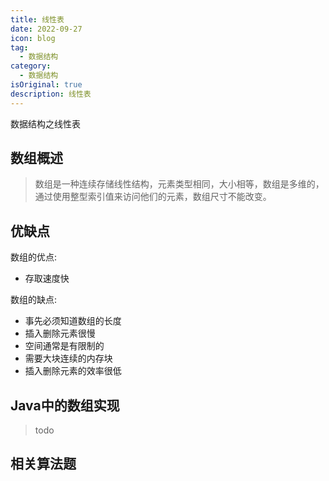 ```yaml
---
title: 线性表
date: 2022-09-27
icon: blog
tag:
  - 数据结构
category:
  - 数据结构
isOriginal: true
description: 线性表
---
```


数据结构之线性表
<!-- more -->

## 数组概述
> 数组是一种连续存储线性结构，元素类型相同，大小相等，数组是多维的，通过使用整型索引值来访问他们的元素，数组尺寸不能改变。

## 优缺点
数组的优点:
* 存取速度快

数组的缺点:

* 事先必须知道数组的长度
* 插入删除元素很慢
* 空间通常是有限制的
* 需要大块连续的内存块
* 插入删除元素的效率很低

## Java中的数组实现
> todo

## 相关算法题
